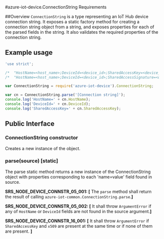 #azure-iot-device.ConnectionString Requirements

##Overview
`ConnectionString` is a type representing an IoT Hub device connection string.  It exposes a static factory method for creating a connection string object from a string, and exposes properties for each of the parsed fields in the string.  It also validates the required properties of the connection string.

## Example usage
```js
'use strict';

/*  "HostName=<host_name>;DeviceId=<device_id>;SharedAccessKey=<device_key>"                */
/*  "HostName=<host_name>;DeviceId=<device_id>;SharedAccessSignature=<device_sas_token>"    */

var ConnectionString = require('azure-iot-device').ConnectionString;

var cn = ConnectionString.parse('[Connection string]');
console.log('HostName=' + cn.HostName);
console.log('DeviceId=' + cn.DeviceId);
console.log('SharedAccessKey=' + cn.SharedAccessKey);
```

## Public Interface
### ConnectionString constructor
Creates a new instance of the object.

### parse(source) [static]
The parse static method returns a new instance of the ConnectionString object with properties corresponding to each 'name=value' field found in source.

**SRS_NODE_DEVICE_CONNSTR_05_001: [** The `parse` method shall return the result of calling `azure-iot-common.ConnectionString.parse`.**]**

**SRS_NODE_DEVICE_CONNSTR_05_002: [** It shall throw `ArgumentError` if any of `HostName` or `DeviceId` fields are not found in the source argument.**]**

**SRS_NODE_DEVICE_CONNSTR_16_001: [** It shall throw `ArgumentError` if `SharedAccessKey` and `x509` are present at the same time or if none of them are present. **]**
